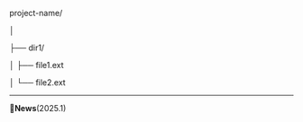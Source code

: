 project-name/

│

├── dir1/

│   ├── file1.ext

│   └── file2.ext

---
:triangular_flag_on_post:**News**(2025.1)
